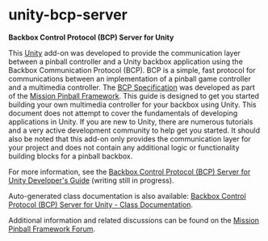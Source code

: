 # unity-bcp-server #

**Backbox Control Protocol (BCP) Server for Unity**

This [Unity](http://unity3d.com/) add-on was developed to provide the communication layer between a pinball controller and a Unity backbox application using the Backbox Communication Protocol (BCP).  BCP is a simple, fast protocol for communications between an implementation of a pinball game controller and a multimedia controller.  The [BCP Specification](https://missionpinball.com/docs/programming-guide/bcp1-0-spec/) was developed as part of the [Mission Pinball Framework](https://missionpinball.com).  This guide is designed to get you started building your own multimedia controller for your backbox using Unity.  This document does not attempt to cover the fundamentals of developing applications in Unity.  If you are new to Unity, there are numerous tutorials and a very active development community to help get you started.  It should also be noted that this add-on only provides the communication layer for your project and does not contain any additional logic or functionality building blocks for a pinball backbox.

For more information, see the [Backbox Control Protocol (BCP) Server for Unity Developer's Guide](Assets/BCP/Docs/Backbox%20Communication%20Protocol%20%28BCP%29%20Server%20for%20Unity%20-%20Deveoper%27s%20Guide.pdf) (writing still in progress).

Auto-generated class documentation is also available: [Backbox Control Protocol (BCP) Server for Unity - Class Documentation](Assets/BCP/Docs/html/index.html).

Additional information and related discussions can be found on the [Mission Pinball Framework Forum](https://missionpinball.com/forum/).

